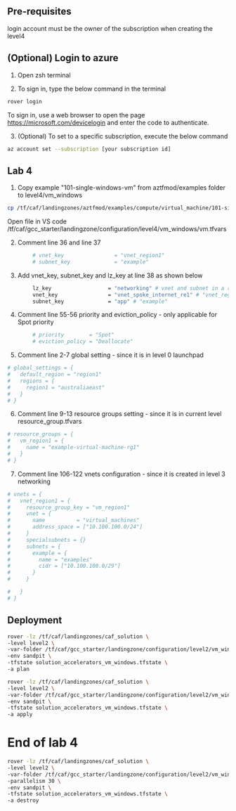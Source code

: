 

## Pre-requisites

login account must be the owner of the subscription when creating the level4

## (Optional) Login to azure

1. Open zsh terminal

2. To sign in, type the below command in the terminal
```bash
rover login
```
To sign in, use a web browser to open the page https://microsoft.com/devicelogin and enter the code to authenticate.

3. (Optional) To set to a specific subscription, execute the below command
```bash
az account set --subscription [your subscription id] 
```


## Lab 4

1. Copy example "101-single-windows-vm" from aztfmod/examples folder to level4/vm_windows

```bash
cp /tf/caf/landingzones/aztfmod/examples/compute/virtual_machine/101-single-windows-vm/configuration.tfvars /tf/caf/gcc_starter/landingzone/configuration/level2/vm_windows/vm.tfvars
```

Open file in VS code
/tf/caf/gcc_starter/landingzone/configuration/level4/vm_windows/vm.tfvars


2. Comment line 36 and line 37

```bash
        # vnet_key                = "vnet_region1"
        # subnet_key              = "example"
```

3. Add vnet_key, subnet_key and lz_key at line 38 as shown below

```bash
        lz_key                  = "networking" # vnet and subnet in a remote landing zone        
        vnet_key                = "vnet_spoke_internet_re1" # "vnet_region1"
        subnet_key              = "app" # "example"   
```

4. Comment line 55-56 priority and eviction_policy - only applicable for Spot priority

```bash
        # priority        = "Spot"
        # eviction_policy = "Deallocate"
```   
5. Comment line 2-7 global setting - since it is in level 0 launchpad

```bash
# global_settings = {
#   default_region = "region1"
#   regions = {
#     region1 = "australiaeast"
#   }
# }
```

6. Comment line 9-13 resource groups setting - since it is in current level resource_group.tfvars

```bash
# resource_groups = {
#   vm_region1 = {
#     name = "example-virtual-machine-rg1"
#   }
# }
```
7. Comment line 106-122 vnets configuration - since it is created in level 3 networking

```bash
# vnets = {
#   vnet_region1 = {
#     resource_group_key = "vm_region1"
#     vnet = {
#       name          = "virtual_machines"
#       address_space = ["10.100.100.0/24"]
#     }
#     specialsubnets = {}
#     subnets = {
#       example = {
#         name = "examples"
#         cidr = ["10.100.100.0/29"]
#       }
#     }

#   }
# }
```

## Deployment

```bash
rover -lz /tf/caf/landingzones/caf_solution \
-level level2 \
-var-folder /tf/caf/gcc_starter/landingzone/configuration/level2/vm_windows \
-env sandpit \
-tfstate solution_accelerators_vm_windows.tfstate \
-a plan
```

```bash
rover -lz /tf/caf/landingzones/caf_solution \
-level level2 \
-var-folder /tf/caf/gcc_starter/landingzone/configuration/level2/vm_windows \
-env sandpit \
-tfstate solution_accelerators_vm_windows.tfstate \
-a apply
```

# End of lab 4

```bash
rover -lz /tf/caf/landingzones/caf_solution \
-level level2 \
-var-folder /tf/caf/gcc_starter/landingzone/configuration/level2/vm_windows \
-parallelism 30 \
-env sandpit \
-tfstate solution_accelerators_vm_windows.tfstate \
-a destroy
```
